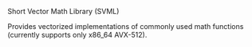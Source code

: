 Short Vector Math Library (SVML)

Provides vectorized implementations of commonly used math functions (currently
supports only x86_64 AVX-512).

